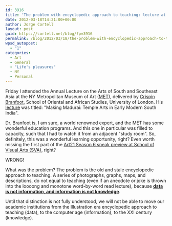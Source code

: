 ```yaml
---
id: 3916
title: 'The problem with encyclopedic approach to teaching: lecture at MET'
date: 2012-03-18T14:21:00+00:00
author: Jorge Cortell
layout: post
guid: https://cortell.net/blog/?p=3916
permalink: /blog/2012/03/18/the-problem-with-encyclopedic-approach-to-teaching-lecture-at-met/
wpsd_autopost:
  - "1"
categories:
  - Art
  - General
  - "Life's pleasures"
  - NY
  - Personal
---
```

Friday I attended the Annual Lecture on the Arts of South and Southeast Asia at the NY Metropolitan Museum of Art (<a title="https://www.metmuseum.org/events" href="https://www.metmuseum.org/events" target="_blank">MET</a>), delivered by <a title="https://www.soas.ac.uk/staff/staff30688.php" href="https://www.soas.ac.uk/staff/staff30688.php" target="_blank">Crispin Branfoot</a>, School of Oriental and African Studies, University of London. His <a title="https://plus.google.com/photos/111219615350942087056/albums/5720880222642868929" href="https://plus.google.com/photos/111219615350942087056/albums/5720880222642868929" target="_blank">lecture</a> was titled: "Making Madurai: Temple Arts in Early Modern South India".

Dr. Branfoot is, I am sure, a world renowned expert, and the MET has some wonderful education programs. And this one in particular was filled to capacity, such that I had to watch it from an adjacent "study room". So, definitely, this was a wonderful learning opportunity, right? Even worth missing the first part of the <a title="https://www.sva.edu/events/events-exhibitions/art-in-the-twenty-first-century-season-six-sneak-preview" href="https://www.sva.edu/events/events-exhibitions/art-in-the-twenty-first-century-season-six-sneak-preview" target="_blank">Art21 Season 6 sneak preview at School of Visual Arts (SVA)</a>, right? 

WRONG!

What was the problem? The problem is the old and stale encyclopedic approach to teaching. A series of photographs, graphs, maps, and descriptions, do not equal to teaching (even if an anecdote or joke is thrown into the loooong and monotone word-by-word read lecture), because **<a title="https://en.wikipedia.org/wiki/Data#Meaning_of_data.2C_information_and_knowledge" href="https://en.wikipedia.org/wiki/Data#Meaning_of_data.2C_information_and_knowledge" target="_blank">data is not information, and information is not knowledge</a>**.

Until that distinction is not fully understood, we will not be able to move our academic institutions from the Illustration era encyclopedic approach to teaching (data), to the computer age (information), to the XXI century (knowledge).